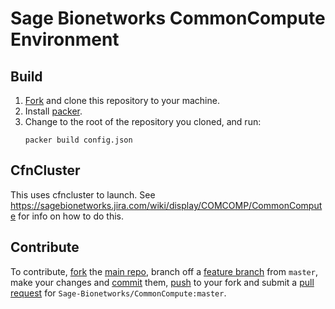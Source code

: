 # Sage Bionetworks CommonCompute Environment

## Build

1. [Fork](http://help.github.com/fork-a-repo/) and clone this repository to your machine.
2. Install [packer](http://www.packer.io/docs/installation.html).
3. Change to the root of the repository you cloned, and run:
   ```
   packer build config.json
   ```

## CfnCluster

This uses cfncluster to launch. See https://sagebionetworks.jira.com/wiki/display/COMCOMP/CommonCompute for info on how to do this.

## Contribute

To contribute, [fork](http://help.github.com/fork-a-repo/) the [main repo](https://github.com/Sage-Bionetworks/CommonCompute), branch off a [feature branch](https://www.google.com/search?q=git+feature+branches) from `master`, make your changes and [commit](http://git-scm.com/docs/git-commit) them, [push](http://git-scm.com/docs/git-push) to your fork and submit a [pull request](http://help.github.com/send-pull-requests/) for `Sage-Bionetworks/CommonCompute:master`.
